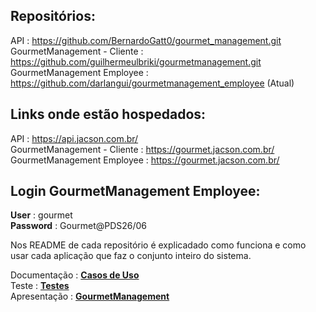 ## Repositórios:

API : https://github.com/BernardoGatt0/gourmet_management.git <br>
GourmetManagement - Cliente : https://github.com/guilhermeulbriki/gourmetmanagement.git  <br>
GourmetManagement Employee : https://github.com/darlangui/gourmetmanagement_employee (Atual)  <br>

## Links onde estão hospedados: 

API : https://api.jacson.com.br/  <br>
GourmetManagement - Cliente : https://gourmet.jacson.com.br/  <br>
GourmetManagement Employee : https://gourmet.jacson.com.br/  <br>

## Login GourmetManagement Employee: 
**User** : gourmet  <br>
**Password** : Gourmet@PDS26/06  <br>

Nos README de cada repositório é explicadado como funciona e como usar cada aplicação que faz o conjunto inteiro do sistema. <br>

Documentação : <a href=“https://github.com/darlangui/gourmetmanagement_employee/blob/main/Casos%20de%20Uso%20-%20Gourmet%20Management.docx“>**Casos de Uso**</a>  <br>
Teste : <a href=“https://github.com/darlangui/gourmetmanagement_employee/blob/main/Casos%20de%20Teste%20-%20Gourmet%20Management.xlsx“>**Testes**</a>  <br>
Apresentação : <a href=“https://github.com/darlangui/gourmetmanagement_employee/blob/main/Gourmet%20Management.pdf“>**GourmetManagement**</a>  <br>
